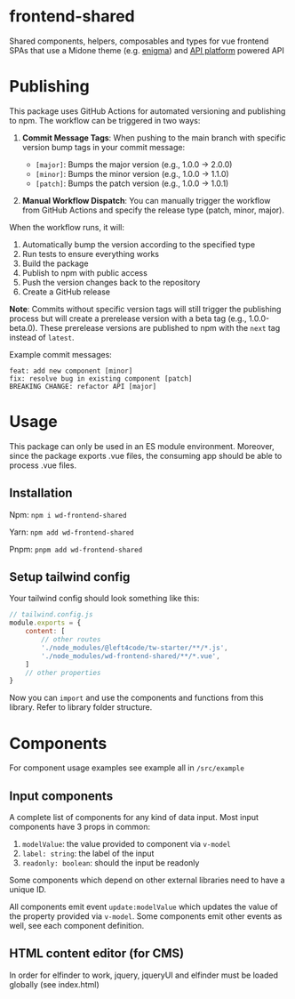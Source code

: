 # frontend-shared

Shared components, helpers, composables and types for vue frontend SPAs that use a Midone theme
(e.g. <a href="http://enigma-vue.left4code.com/" target="_blank">enigma</a>)
and <a href="https://api-platform.com/" target="_blank">API platform</a> powered API

# Publishing

This package uses GitHub Actions for automated versioning and publishing to npm. The workflow can be triggered in two ways:

1. **Commit Message Tags**: When pushing to the main branch with specific version bump tags in your commit message:
   - `[major]`: Bumps the major version (e.g., 1.0.0 → 2.0.0)
   - `[minor]`: Bumps the minor version (e.g., 1.0.0 → 1.1.0)
   - `[patch]`: Bumps the patch version (e.g., 1.0.0 → 1.0.1)

2. **Manual Workflow Dispatch**: You can manually trigger the workflow from GitHub Actions and specify the release type (patch, minor, major).

When the workflow runs, it will:
1. Automatically bump the version according to the specified type
2. Run tests to ensure everything works
3. Build the package
4. Publish to npm with public access
5. Push the version changes back to the repository
6. Create a GitHub release

**Note**: Commits without specific version tags will still trigger the publishing process but will create a prerelease version with a beta tag (e.g., 1.0.0-beta.0). These prerelease versions are published to npm with the `next` tag instead of `latest`.

Example commit messages:
```
feat: add new component [minor]
fix: resolve bug in existing component [patch]
BREAKING CHANGE: refactor API [major]
```

# Usage

This package can only be used in an ES module environment.
Moreover, since the package exports .vue files, the consuming app should be able to process .vue files.

## Installation

Npm: `npm i wd-frontend-shared`

Yarn: `npm add wd-frontend-shared`

Pnpm: `pnpm add wd-frontend-shared`

## Setup tailwind config

Your tailwind config should look something like this:
```javascript
// tailwind.config.js
module.exports = {
    content: [
        // other routes
        './node_modules/@left4code/tw-starter/**/*.js',
        './node_modules/wd-frontend-shared/**/*.vue',
    ]
    // other properties
}
```

Now you can `import` and use the components and functions from this library.
Refer to library folder structure.

# Components

For component usage examples see example all in `/src/example`

## Input components

A complete list of components for any kind of data input.
Most input components have 3 props in common:
1. `modelValue`: the value provided to component via `v-model`
2. `label: string`: the label of the input
3. `readonly: boolean`: should the input be readonly

Some components which depend on other external libraries need to have a unique ID.

All components emit event `update:modelValue` which updates the value of the property provided via `v-model`.
Some components emit other events as well, see each component definition.

## HTML content editor (for CMS)
In order for elfinder to work, jquery, jqueryUI and elfinder must be loaded globally (see index.html)
